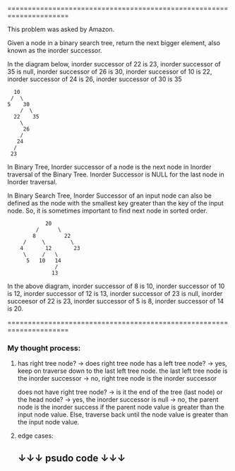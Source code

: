 =====================================================================

This problem was asked by Amazon.

Given a node in a binary search tree, return the next bigger element, also known as the inorder successor.

In the diagram below, 
    inorder successor of 22 is 23, 
    inorder successor of 35 is null, 
    inorder successor of 26 is 30, 
    inorder successor of 10 is 22,
    inorder successor of 24 is 26, 
    inorder successor of 30 is 35

      10
     /  \
    5    30
        /  \
      22    35
        \
         26
        /
       24
      /
     23

In Binary Tree, Inorder successor of a node is the next node in Inorder traversal of the Binary Tree. Inorder Successor is NULL for the last node in Inorder traversal.

In Binary Search Tree, Inorder Successor of an input node can also be defined as the node with the smallest key greater than the key of the input node. So, it is sometimes important to find next node in sorted order.

                20
             /      \
            8         22
         /     \        \
        4       12       23     
         \     /   \ 
          5   10   14
                   /
                  13

In the above diagram, 
    inorder successor of 8 is 10, 
    inorder successor of 10 is 12, 
    inorder successor of 12 is 13, 
    inorder successor of 23 is null,
    inorder succeesor of 22 is 23,
    inorder successor of 5 is 8,
    inorder successor of 14 is 20.

=====================================================================

### My thought process:

1.  has right tree node?
        -> does right tree node has a left tree node? 
            -> yes, keep on traverse down to the last left tree node.  the last left tree node is the inorder successor
            -> no, right tree node is the inorder successor

    does not have right tree node?
        -> is it the end of the tree (last node) or the head node?
            -> yes, the inorder successor is null
            -> no, the parent node is the inorder success if the parent node value is greater than the input node value.  Else, traverse back until the node value is greater than the input node value.  
       


2.  edge cases:
    



    

    ↓↓↓   psudo code   ↓↓↓
    ----------------------
    ```
    
    ```